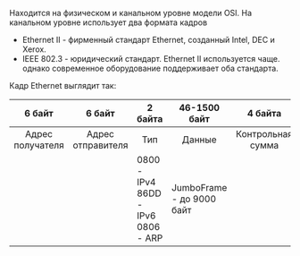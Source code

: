 Находится на физическом и канальном уровне модели OSI.
На канальном уровне использует два формата кадров
- Ethernet II - фирменный стандарт Ethernet, созданный Intel, DEC и Xerox. 
- IEEE 802.3 - юридический стандарт.
Ethernet II используется чаще. однако современное оборудование поддерживает оба стандарта. 

Кадр Ethernet выглядит так:

| <center>6 байт</center>           | <center>6 байт</center>            | <center>      2         байта         </center> | <center>46-1500 байт</center> | <center>4 байта</center>           |
| --------------------------------- | ---------------------------------- | ----------------------------------------------- | ----------------------------- | ---------------------------------- |
| <center>Адрес получателя</center> | <center>Адрес отправителя</center> | <center>Тип</center>                            | <center>Данные</center>       | <center>Контрольная сумма</center> |
|                                   |                                    | 0800 - IPv4<br>86DD - IPv6<br>0806 - ARP        | JumboFrame - до 9000 байт     |                                    |
